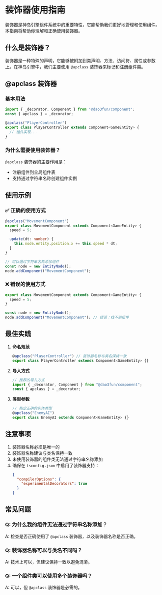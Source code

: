 # 装饰器使用指南

装饰器是神岛引擎组件系统中的重要特性，它能帮助我们更好地管理和使用组件。本指南将帮助你理解和正确使用装饰器。

## 什么是装饰器？

装饰器是一种特殊的声明，它能够被附加到类声明、方法、访问符、属性或参数上。在神岛引擎中，我们主要使用 `@apclass` 装饰器来标记和注册组件类。

## @apclass 装饰器

### 基本用法

```typescript
import { _decorator, Component } from "@dao3fun/component";
const { apclass } = _decorator;

@apclass("PlayerController")
export class PlayerController extends Component<GameEntity> {
  // 组件实现...
}
```

### 为什么需要使用装饰器？

`@apclass` 装饰器的主要作用是：

- 注册组件到全局组件表
- 支持通过字符串名称创建组件实例

## 使用示例

### ✅ 正确的使用方式

```typescript
@apclass("MovementComponent")
export class MovementComponent extends Component<GameEntity> {
  speed = 5;

  update(dt: number) {
    this.node.entity.position.x += this.speed * dt;
  }
}

// 可以通过字符串名称添加组件
const node = new EntityNode();
node.addComponent("MovementComponent");
```

### ❌ 错误的使用方式

```typescript
export class MovementComponent extends Component<GameEntity> {
  speed = 5;
}

const node = new EntityNode();
node.addComponent("MovementComponent"); // 错误：找不到组件
```

## 最佳实践

1. **命名规范**

   ```typescript
   @apclass("PlayerController") // 装饰器名称与类名保持一致
   export class PlayerController extends Component<GameEntity> {}
   ```

2. **导入方式**

   ```typescript
   // 推荐的导入方式
   import { _decorator, Component } from "@dao3fun/component";
   const { apclass } = _decorator;
   ```

3. **类型参数**
   ```typescript
   // 指定正确的实体类型
   @apclass("EnemyAI")
   export class EnemyAI extends Component<GameEntity> {}
   ```

## 注意事项

1. 装饰器名称必须是唯一的
2. 装饰器名称建议与类名保持一致
3. 未使用装饰器的组件类无法通过字符串名称添加
4. 确保在 `tsconfig.json` 中启用了装饰器支持：
   ```json
   {
     "compilerOptions": {
       "experimentalDecorators": true
     }
   }
   ```

## 常见问题

### Q: 为什么我的组件无法通过字符串名称添加？

A: 检查是否正确使用了 `@apclass` 装饰器，以及装饰器名称是否正确。

### Q: 装饰器名称可以与类名不同吗？

A: 技术上可以，但建议保持一致以避免混淆。

### Q: 一个组件类可以使用多个装饰器吗？

A: 可以，但 `@apclass` 装饰器是必需的。
